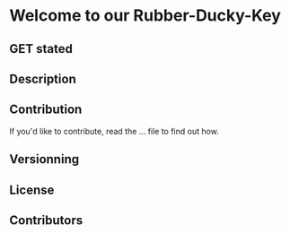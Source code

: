 # Welcome to our Rubber-Ducky-Key

## GET stated

## Description

## Contribution

If you'd like to contribute, read the ... file to find out how.

## Versionning

## License

## Contributors
